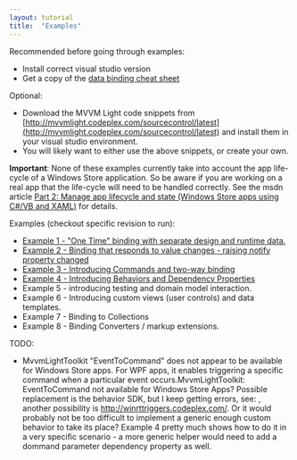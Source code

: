 ```yaml
---
layout: tutorial
title:  "Examples"
---
```

Recommended before going through examples:
  * Install correct visual studio version
  * Get a copy of the [data binding cheat sheet](http://go.nbdtech.com?94E138EA)
  
Optional:
  * Download the MVVM Light code snippets from [http://mvvmlight.codeplex.com/sourcecontrol/latest](http://mvvmlight.codeplex.com/sourcecontrol/latest) and install them in your visual studio environment.
  * You will likely want to either use the above snippets, or create your own.

**Important**: None of these examples currently take into account the app life-cycle of a Windows Store application.  So be aware if you are working on a real app that the life-cycle will need to be handled correctly. See the msdn article [Part 2: Manage app lifecycle and state (Windows Store apps using C#/VB and XAML)](http://msdn.microsoft.com/en-us/library/windows/apps/hh986968.aspx?cs-save-lang=1&cs-lang=csharp#code-snippet-3) for details.

Examples (checkout specific revision to run):

 * [Example 1 - "One Time" binding with separate design and runtime data.](https://github.com/davisnw/mvvm-palindrome/commit/015aad31891c126edc97a0551c38a4f5e1406c8b)
 * [Example 2 - Binding that responds to value changes - raising notify property changed](https://github.com/davisnw/mvvm-palindrome/commit/af82fb82b333a27e1ea7811c6f3eb06880f63d10)
 * [Example 3 - Introducing Commands and two-way binding](https://github.com/davisnw/mvvm-palindrome/commit/7fb777cef479f3b2209479f10efd69903db7e5c8)
 * [Example 4 - Introducing Behaviors and Dependency Properties](https://github.com/davisnw/mvvm-palindrome/commit/4d82bc81eee41a440d0f7e474c2c8fd41a09d8cd)
 * Example 5 - introducing testing and domain model interaction.
 * Example 6 - Introducing custom views (user controls) and data templates.
 * Example 7 - Binding to Collections
 * Example 8 - Binding Converters / markup extensions.





TODO:
* MvvmLightToolkit "EventToCommand" does not appear to be available for Windows Store apps.  For WPF apps, it enables triggering a specific command when a particular event occurs.MvvmLightToolkit: EventToCommand not available for Windows Store Apps? Possible replacement is the behavior SDK, but I keep getting errors, see: , another possibility is http://winrttriggers.codeplex.com/. Or it would probably not be too difficult to implement a generic enough custom behavior to take its place? Example 4 pretty much shows how to do it in a very specific scenario - a more generic helper would need to add a dommand parameter dependency property as well.
